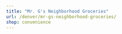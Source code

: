 ```yaml
---
title: "Mr. G's Neighborhood Groceries"
url: /denver/mr-gs-neighborhood-groceries/
shop: convenience
---
```

